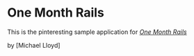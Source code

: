 # One Month Rails

This is the pinteresting sample application for
[*One Month Rails*](http://onemonthrails.com)

by [Michael Lloyd]